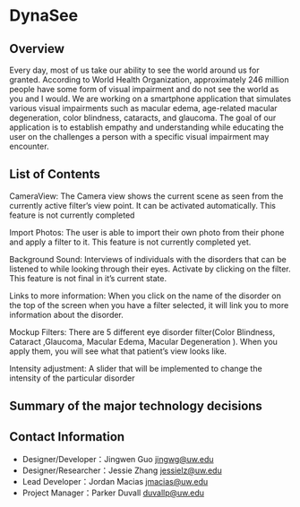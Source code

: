 DynaSee
===========================

## Overview

Every day, most of us take our ability to see the world around us for granted. According to World Health Organization, approximately 246 million people have some form of visual impairment and do not see the world as you and I would. We are working on a smartphone application that simulates various visual impairments such as macular edema, age-related macular degeneration, color blindness, cataracts, and glaucoma. The goal of our application is to establish empathy and understanding while educating the user on the challenges a person with a specific visual impairment may encounter.


## List of Contents 
> 
CameraView: The Camera view shows the current scene as seen from the currently active filter’s view point. It can be activated automatically. This feature is not currently completed

Import Photos: The user is able to import their own photo from their phone and apply a filter to it. This feature is not currently completed yet.

Background Sound: Interviews of individuals with the disorders that can be listened to while looking through their eyes. Activate by clicking on the filter. This feature is not final in it’s current state.

Links to more information: When you click on the name of the disorder on the top of the screen when you have a filter selected, it will link you to more information about the disorder.

Mockup Filters: There are 5 different eye disorder filter(Color Blindness, Cataract ,Glaucoma, Macular Edema, Macular Degeneration ). When you apply them, you will see what that patient’s view looks like. 

Intensity adjustment: A slider that will be implemented to change the intensity of the particular disorder

## Summary of the major technology decisions





## Contact Information
* Designer/Developer：Jingwen Guo  jingwg@uw.edu
* Designer/Researcher：Jessie Zhang  jessielz@uw.edu
* Lead Developer：Jordan Macias  jmacias@uw.edu 
* Project Manager：Parker Duvall  duvallp@uw.edu 





